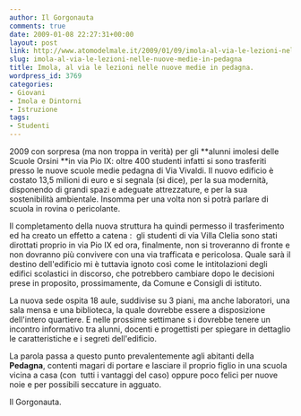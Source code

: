 ```yaml
---
author: Il Gorgonauta
comments: true
date: 2009-01-08 22:27:31+00:00
layout: post
link: http://www.atomodelmale.it/2009/01/09/imola-al-via-le-lezioni-nelle-nuove-medie-in-pedagna/
slug: imola-al-via-le-lezioni-nelle-nuove-medie-in-pedagna
title: Imola, al via le lezioni nelle nuove medie in pedagna.
wordpress_id: 3769
categories:
- Giovani
- Imola e Dintorni
- Istruzione
tags:
- Studenti
---
```


2009 con sorpresa (ma non troppa in verità) per gli **alunni imolesi delle Scuole Orsini **in via Pio IX: oltre 400 studenti infatti si sono trasferiti presso le nuove scuole medie pedagna di Via Vivaldi. Il nuovo edificio è costato 13,5 milioni di euro e si segnala (si dice), per la sua modernità, disponendo di grandi spazi e adeguate attrezzature, e per la sua sostenibilità ambientale. Insomma per una volta non si potrà parlare di scuola in rovina o pericolante.

Il completamento della nuova struttura ha quindi permesso il trasferimento ed ha creato un effetto a catena :  gli studenti di via Villa Clelia sono stati dirottati proprio in via Pio IX ed ora, finalmente, non si troveranno di fronte e non dovranno più convivere con una via trafficata e pericolosa. Quale sarà il destino dell'edificio mi è tuttavia ignoto così come le intitolazioni degli edifici scolastici in discorso, che potrebbero cambiare dopo le decisioni prese in proposito, prossimamente, da Comune e Consigli di istituto.

La nuova sede ospita 18 aule, suddivise su 3 piani, ma anche laboratori, una sala mensa e una biblioteca, la quale dovrebbe essere a disposizione dell'intero quartiere. E nelle prossime settimane s i dovrebbe tenere un incontro informativo tra alunni, docenti e progettisti per spiegare in dettaglio le caratteristiche e i segreti dell'edificio.

<!-- more -->


La parola passa a questo punto prevalentemente agli abitanti della **Pedagna**, contenti magari di portare e lasciare il proprio figlio in una scuola vicina a casa (con  tutti i vantaggi del caso) oppure poco felici per nuove noie e per possibili seccature in agguato.

Il Gorgonauta.

